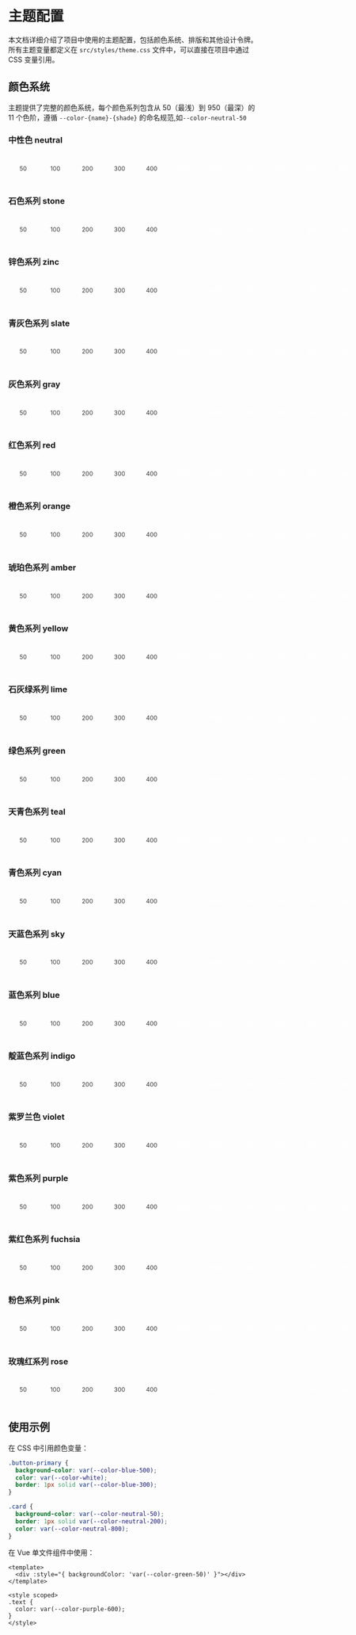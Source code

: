 # 主题配置

<style>
.color-swatch {
  min-width: 60px;
  aspect-ratio: 1 / 1;
  display: flex;
  align-items: center;
  justify-content: center;
  text-align: center;
  font-size: 12px;
  border-radius: 4px;
  cursor: pointer;
  transition: all 0.2s ease;
}


.color-swatch:hover {
  transform: scale(1.05);
}
.color-group {
  margin: 10px 0 0px;
  display: flex;
  gap:5px;
}

@media (max-width: 767px) {
  .color-group {
    flex-direction: column;
    gap: 3px;
    margin: 5px 0;
  }

  .color-swatch {
  min-width: 60px;
  aspect-ratio: 10/1;
  display: flex;
  align-items: center;
  justify-content: center;
  text-align: center;
  font-size: 12px;
  border-radius: 4px;
  cursor: pointer;
  transition: all 0.2s ease;
}
}
</style>

<script>
// 颜色复制功能 - 仅在浏览器环境执行
if (typeof window !== 'undefined') {
  function setupColorCopy() {
    document.querySelectorAll('.color-swatch').forEach(swatch => {
      swatch.addEventListener('click', function() {
        const color = this.style.backgroundColor;
        navigator.clipboard.writeText(color).then(() => {
          const originalText = this.textContent;
          this.textContent = '✓ 已复制';
          this.style.opacity = '0.8';
          setTimeout(() => {
            this.textContent = originalText;
            this.style.opacity = '1';
          }, 1500);
        });
      });
    });
  }
  // 页面加载完成后初始化
  if (document.readyState === 'loading') {
    document.addEventListener('DOMContentLoaded', setupColorCopy);
  } else {
    setupColorCopy();
  }
}
</script>

本文档详细介绍了项目中使用的主题配置，包括颜色系统、排版和其他设计令牌。所有主题变量都定义在 `src/styles/theme.css` 文件中，可以直接在项目中通过 CSS 变量引用。

## 颜色系统

主题提供了完整的颜色系统，每个颜色系列包含从 50（最浅）到 950（最深）的 11 个色阶，遵循 `--color-{name}-{shade}` 的命名规范,如`--color-neutral-50`

### 中性色 neutral

<div class="color-group">
  <div class="color-swatch" style="background-color: var(--color-neutral-50); color: #333;">50</div>
  <div class="color-swatch" style="background-color: var(--color-neutral-100); color: #333;">100</div>
  <div class="color-swatch" style="background-color: var(--color-neutral-200); color: #333;">200</div>
  <div class="color-swatch" style="background-color: var(--color-neutral-300); color: #333;">300</div>
  <div class="color-swatch" style="background-color: var(--color-neutral-400); color: #333;">400</div>
  <div class="color-swatch" style="background-color: var(--color-neutral-500); color: white;">500</div>
  <div class="color-swatch" style="background-color: var(--color-neutral-600); color: white;">600</div>
  <div class="color-swatch" style="background-color: var(--color-neutral-700); color: white;">700</div>
  <div class="color-swatch" style="background-color: var(--color-neutral-800); color: white;">800</div>
  <div class="color-swatch" style="background-color: var(--color-neutral-900); color: white;">900</div>
  <div class="color-swatch" style="background-color: var(--color-neutral-950); color: white;">950</div>
</div>

### 石色系列 stone

<div class="color-group">
  <div class="color-swatch" style="background-color: var(--color-stone-50); color: #333;">50</div>
  <div class="color-swatch" style="background-color: var(--color-stone-100); color: #333;">100</div>
  <div class="color-swatch" style="background-color: var(--color-stone-200); color: #333;">200</div>
  <div class="color-swatch" style="background-color: var(--color-stone-300); color: #333;">300</div>
  <div class="color-swatch" style="background-color: var(--color-stone-400); color: #333;">400</div>
  <div class="color-swatch" style="background-color: var(--color-stone-500); color: white;">500</div>
  <div class="color-swatch" style="background-color: var(--color-stone-600); color: white;">600</div>
  <div class="color-swatch" style="background-color: var(--color-stone-700); color: white;">700</div>
  <div class="color-swatch" style="background-color: var(--color-stone-800); color: white;">800</div>
  <div class="color-swatch" style="background-color: var(--color-stone-900); color: white;">900</div>
  <div class="color-swatch" style="background-color: var(--color-stone-950); color: white;">950</div>
</div>

### 锌色系列 zinc

<div class="color-group">
  <div class="color-swatch" style="background-color: var(--color-zinc-50); color: #333;">50</div>
  <div class="color-swatch" style="background-color: var(--color-zinc-100); color: #333;">100</div>
  <div class="color-swatch" style="background-color: var(--color-zinc-200); color: #333;">200</div>
  <div class="color-swatch" style="background-color: var(--color-zinc-300); color: #333;">300</div>
  <div class="color-swatch" style="background-color: var(--color-zinc-400); color: #333;">400</div>
  <div class="color-swatch" style="background-color: var(--color-zinc-500); color: white;">500</div>
  <div class="color-swatch" style="background-color: var(--color-zinc-600); color: white;">600</div>
  <div class="color-swatch" style="background-color: var(--color-zinc-700); color: white;">700</div>
  <div class="color-swatch" style="background-color: var(--color-zinc-800); color: white;">800</div>
  <div class="color-swatch" style="background-color: var(--color-zinc-900); color: white;">900</div>
  <div class="color-swatch" style="background-color: var(--color-zinc-950); color: white;">950</div>
</div>

### 青灰色系列 slate

<div class="color-group">
  <div class="color-swatch" style="background-color: var(--color-slate-50); color: #333;">50</div>
  <div class="color-swatch" style="background-color: var(--color-slate-100); color: #333;">100</div>
  <div class="color-swatch" style="background-color: var(--color-slate-200); color: #333;">200</div>
  <div class="color-swatch" style="background-color: var(--color-slate-300); color: #333;">300</div>
  <div class="color-swatch" style="background-color: var(--color-slate-400); color: #333;">400</div>
  <div class="color-swatch" style="background-color: var(--color-slate-500); color: white;">500</div>
  <div class="color-swatch" style="background-color: var(--color-slate-600); color: white;">600</div>
  <div class="color-swatch" style="background-color: var(--color-slate-700); color: white;">700</div>
  <div class="color-swatch" style="background-color: var(--color-slate-800); color: white;">800</div>
  <div class="color-swatch" style="background-color: var(--color-slate-900); color: white;">900</div>
  <div class="color-swatch" style="background-color: var(--color-slate-950); color: white;">950</div>
</div>

### 灰色系列 gray

<div class="color-group">
  <div class="color-swatch" style="background-color: var(--color-gray-50); color: #333;">50</div>
  <div class="color-swatch" style="background-color: var(--color-gray-100); color: #333;">100</div> 
  <div class="color-swatch" style="background-color: var(--color-gray-200); color: #333;">200</div>
  <div class="color-swatch" style="background-color: var(--color-gray-300); color: #333;">300</div>
  <div class="color-swatch" style="background-color: var(--color-gray-400); color: #333;">400</div>
  <div class="color-swatch" style="background-color: var(--color-gray-500); color: white;">500</div>
  <div class="color-swatch" style="background-color: var(--color-gray-600); color: white;">600</div>
  <div class="color-swatch" style="background-color: var(--color-gray-700); color: white;">700</div>
  <div class="color-swatch" style="background-color: var(--color-gray-800); color: white;">800</div>
  <div class="color-swatch" style="background-color: var(--color-gray-900); color: white;">900</div>
  <div class="color-swatch" style="background-color: var(--color-gray-950); color: white;">950</div>    
</div>

### 红色系列 red

<div class="color-group">
  <div class="color-swatch" style="background-color: var(--color-red-50); color: #333;">50</div>
  <div class="color-swatch" style="background-color: var(--color-red-100); color: #333;">100</div>
  <div class="color-swatch" style="background-color: var(--color-red-200); color: #333;">200</div>
  <div class="color-swatch" style="background-color: var(--color-red-300); color: #333;">300</div>
  <div class="color-swatch" style="background-color: var(--color-red-400); color: #333;">400</div>
  <div class="color-swatch" style="background-color: var(--color-red-500); color: white;">500</div>
  <div class="color-swatch" style="background-color: var(--color-red-600); color: white;">600</div>
  <div class="color-swatch" style="background-color: var(--color-red-700); color: white;">700</div>
  <div class="color-swatch" style="background-color: var(--color-red-800); color: white;">800</div>
  <div class="color-swatch" style="background-color: var(--color-red-900); color: white;">900</div>
  <div class="color-swatch" style="background-color: var(--color-red-950); color: white;">950</div>
</div>

### 橙色系列 orange

<div class="color-group">
  <div class="color-swatch" style="background-color: var(--color-orange-50); color: #333;">50</div>
  <div class="color-swatch" style="background-color: var(--color-orange-100); color: #333;">100</div>
  <div class="color-swatch" style="background-color: var(--color-orange-200); color: #333;">200</div>
  <div class="color-swatch" style="background-color: var(--color-orange-300); color: #333;">300</div>
  <div class="color-swatch" style="background-color: var(--color-orange-400); color: #333;">400</div>
  <div class="color-swatch" style="background-color: var(--color-orange-500); color: white;">500</div>
  <div class="color-swatch" style="background-color: var(--color-orange-600); color: white;">600</div>
  <div class="color-swatch" style="background-color: var(--color-orange-700); color: white;">700</div>
  <div class="color-swatch" style="background-color: var(--color-orange-800); color: white;">800</div>
  <div class="color-swatch" style="background-color: var(--color-orange-900); color: white;">900</div>
  <div class="color-swatch" style="background-color: var(--color-orange-950); color: white;">950</div>
</div>

### 琥珀色系列 amber

<div class="color-group">
  <div class="color-swatch" style="background-color: var(--color-amber-50); color: #333;">50</div>
  <div class="color-swatch" style="background-color: var(--color-amber-100); color: #333;">100</div>
  <div class="color-swatch" style="background-color: var(--color-amber-200); color: #333;">200</div>
  <div class="color-swatch" style="background-color: var(--color-amber-300); color: #333;">300</div>
  <div class="color-swatch" style="background-color: var(--color-amber-400); color: #333;">400</div>
  <div class="color-swatch" style="background-color: var(--color-amber-500); color: white;">500</div>
  <div class="color-swatch" style="background-color: var(--color-amber-600); color: white;">600</div>
  <div class="color-swatch" style="background-color: var(--color-amber-700); color: white;">700</div>
  <div class="color-swatch" style="background-color: var(--color-amber-800); color: white;">800</div>
  <div class="color-swatch" style="background-color: var(--color-amber-900); color: white;">900</div>
  <div class="color-swatch" style="background-color: var(--color-amber-950); color: white;">950</div>
</div>

### 黄色系列 yellow

<div class="color-group">
  <div class="color-swatch" style="background-color: var(--color-yellow-50); color: #333;">50</div>
  <div class="color-swatch" style="background-color: var(--color-yellow-100); color: #333;">100</div>
  <div class="color-swatch" style="background-color: var(--color-yellow-200); color: #333;">200</div>
  <div class="color-swatch" style="background-color: var(--color-yellow-300); color: #333;">300</div>
  <div class="color-swatch" style="background-color: var(--color-yellow-400); color: #333;">400</div>
  <div class="color-swatch" style="background-color: var(--color-yellow-500); color: white;">500</div>
  <div class="color-swatch" style="background-color: var(--color-yellow-600); color: white;">600</div>
  <div class="color-swatch" style="background-color: var(--color-yellow-700); color: white;">700</div>
  <div class="color-swatch" style="background-color: var(--color-yellow-800); color: white;">800</div>
  <div class="color-swatch" style="background-color: var(--color-yellow-900); color: white;">900</div>
  <div class="color-swatch" style="background-color: var(--color-yellow-950); color: white;">950</div>
</div>

### 石灰绿系列 lime

<div class="color-group">
  <div class="color-swatch" style="background-color: var(--color-lime-50); color: #333;">50</div>
  <div class="color-swatch" style="background-color: var(--color-lime-100); color: #333;">100</div>
  <div class="color-swatch" style="background-color: var(--color-lime-200); color: #333;">200</div>
  <div class="color-swatch" style="background-color: var(--color-lime-300); color: #333;">300</div>
  <div class="color-swatch" style="background-color: var(--color-lime-400); color: #333;">400</div>
  <div class="color-swatch" style="background-color: var(--color-lime-500);color: white;">500</div>
  <div class="color-swatch" style="background-color: var(--color-lime-600); color: white;">600</div>
  <div class="color-swatch" style="background-color: var(--color-lime-700); color: white;">700</div>
  <div class="color-swatch" style="background-color: var(--color-lime-800); color: white;">800</div>
  <div class="color-swatch" style="background-color: var(--color-lime-900); color: white;">900</div>
  <div class="color-swatch" style="background-color: var(--color-lime-950); color: white;">950</div>
</div>

### 绿色系列 green

<div class="color-group">
  <div class="color-swatch" style="background-color: var(--color-green-50); color: #333;">50</div>
  <div class="color-swatch" style="background-color: var(--color-green-100); color: #333;">100</div>
  <div class="color-swatch" style="background-color: var(--color-green-200); color: #333;">200</div>
  <div class="color-swatch" style="background-color: var(--color-green-300); color: #333;">300</div>
  <div class="color-swatch" style="background-color: var(--color-green-400); color: #333;">400</div>
  <div class="color-swatch" style="background-color: var(--color-green-500); color: white;">500</div>
  <div class="color-swatch" style="background-color: var(--color-green-600); color: white;">600</div>
  <div class="color-swatch" style="background-color: var(--color-green-700); color: white;">700</div>
  <div class="color-swatch" style="background-color: var(--color-green-800); color: white;">800</div>
  <div class="color-swatch" style="background-color: var(--color-green-900); color: white;">900</div>
  <div class="color-swatch" style="background-color: var(--color-green-950); color: white;">950</div>
</div>

### 天青色系列 teal

  <div class="color-group">
  <div class="color-swatch" style="background-color: var(--color-teal-50); color: #333;">50</div>
  <div class="color-swatch" style="background-color: var(--color-teal-100); color: #333;">100</div>
  <div class="color-swatch" style="background-color: var(--color-teal-200); color: #333;">200</div>
  <div class="color-swatch" style="background-color: var(--color-teal-300); color: #333;">300</div>
  <div class="color-swatch" style="background-color: var(--color-teal-400); color: #333;">400</div>
  <div class="color-swatch" style="background-color: var(--color-teal-500); color: white;">500</div>
  <div class="color-swatch" style="background-color: var(--color-teal-600); color: white;">600</div>
  <div class="color-swatch" style="background-color: var(--color-teal-700); color: white;">700</div>
  <div class="color-swatch" style="background-color: var(--color-teal-800); color: white;">800</div>
  <div class="color-swatch" style="background-color: var(--color-teal-900); color: white;">900</div>
  <div class="color-swatch" style="background-color: var(--color-teal-950); color: white;">950</div>
</div>

### 青色系列 cyan

<div class="color-group">
  <div class="color-swatch" style="background-color: var(--color-cyan-50); color: #333;">50</div>
  <div class="color-swatch" style="background-color: var(--color-cyan-100); color: #333;">100</div>
  <div class="color-swatch" style="background-color: var(--color-cyan-200); color: #333;">200</div>
  <div class="color-swatch" style="background-color: var(--color-cyan-300); color: #333;">300</div>
  <div class="color-swatch" style="background-color: var(--color-cyan-400); color: #333;">400</div>
  <div class="color-swatch" style="background-color: var(--color-cyan-500);  color: white;">500</div>
  <div class="color-swatch" style="background-color: var(--color-cyan-600); color: white;">600</div>
  <div class="color-swatch" style="background-color: var(--color-cyan-700); color: white;">700</div>
  <div class="color-swatch" style="background-color: var(--color-cyan-800); color: white;">800</div>
  <div class="color-swatch" style="background-color: var(--color-cyan-900); color: white;">900</div>
  <div class="color-swatch" style="background-color: var(--color-cyan-950); color: white;">950</div>
</div>

### 天蓝色系列 sky

<div class="color-group">
  <div class="color-swatch" style="background-color: var(--color-sky-50); color: #333;">50</div>
  <div class="color-swatch" style="background-color: var(--color-sky-100); color: #333;">100</div>
  <div class="color-swatch" style="background-color: var(--color-sky-200); color: #333;">200</div>
  <div class="color-swatch" style="background-color: var(--color-sky-300); color: #333;">300</div>
  <div class="color-swatch" style="background-color: var(--color-sky-400); color: #333;">400</div>
  <div class="color-swatch" style="background-color: var(--color-sky-500); color: white;">500</div>
  <div class="color-swatch" style="background-color: var(--color-sky-600); color: white;">600</div>
  <div class="color-swatch" style="background-color: var(--color-sky-700); color: white;">700</div>
  <div class="color-swatch" style="background-color: var(--color-sky-800); color: white;">800</div>
  <div class="color-swatch" style="background-color: var(--color-sky-900); color: white;">900</div>
  <div class="color-swatch" style="background-color: var(--color-sky-950); color: white;">950</div>
</div>

### 蓝色系列 blue

<div class="color-group">
  <div class="color-swatch" style="background-color: var(--color-blue-50); color: #333;">50</div>
  <div class="color-swatch" style="background-color: var(--color-blue-100); color: #333;">100</div>
  <div class="color-swatch" style="background-color: var(--color-blue-200); color: #333;">200</div>
  <div class="color-swatch" style="background-color: var(--color-blue-300); color: #333;">300</div>
  <div class="color-swatch" style="background-color: var(--color-blue-400); color: #333;">400</div> 
  <div class="color-swatch" style="background-color: var(--color-blue-500); color: white;">500</div>
  <div class="color-swatch" style="background-color: var(--color-blue-600); color: white;">600</div>
  <div class="color-swatch" style="background-color: var(--color-blue-700); color: white;">700</div>
  <div class="color-swatch" style="background-color: var(--color-blue-800); color: white;">800</div>
  <div class="color-swatch" style="background-color: var(--color-blue-900); color: white;">900</div>
  <div class="color-swatch" style="background-color: var(--color-blue-950); color: white;">950</div>
</div>

### 靛蓝色系列 indigo

<div class="color-group">
  <div class="color-swatch" style="background-color: var(--color-indigo-50); color: #333;">50</div>
  <div class="color-swatch" style="background-color: var(--color-indigo-100); color: #333;">100</div>
  <div class="color-swatch" style="background-color: var(--color-indigo-200); color: #333;">200</div>
  <div class="color-swatch" style="background-color: var(--color-indigo-300); color: #333;">300</div>
  <div class="color-swatch" style="background-color: var(--color-indigo-400); color: #333;">400</div>
  <div class="color-swatch" style="background-color: var(--color-indigo-500); color: white;">500</div>
  <div class="color-swatch" style="background-color: var(--color-indigo-600); color: white;">600</div>
  <div class="color-swatch" style="background-color: var(--color-indigo-700); color: white;">700</div>  
  <div class="color-swatch" style="background-color: var(--color-indigo-800); color: white;">800</div>
  <div class="color-swatch" style="background-color: var(--color-indigo-900); color: white;">900</div>
  <div class="color-swatch" style="background-color: var(--color-indigo-950); color: white;">950</div>
</div>

### 紫罗兰色 violet

<div class="color-group">
  <div class="color-swatch" style="background-color: var(--color-violet-50); color: #333;">50</div>
  <div class="color-swatch" style="background-color: var(--color-violet-100); color: #333;">100</div>
  <div class="color-swatch" style="background-color: var(--color-violet-200); color: #333;">200</div>
  <div class="color-swatch" style="background-color: var(--color-violet-300); color: #333;">300</div>
  <div class="color-swatch" style="background-color: var(--color-violet-400); color: #333;">400</div>
  <div class="color-swatch" style="background-color: var(--color-violet-500); color: white;">500</div>
  <div class="color-swatch" style="background-color: var(--color-violet-600); color: white;">600</div>
  <div class="color-swatch" style="background-color: var(--color-violet-700); color: white;">700</div>
  <div class="color-swatch" style="background-color: var(--color-violet-800); color: white;">800</div>
  <div class="color-swatch" style="background-color: var(--color-violet-900); color: white;">900</div>
  <div class="color-swatch" style="background-color: var(--color-violet-950); color: white;">950</div>
</div>

### 紫色系列 purple

<div class="color-group">
  <div class="color-swatch" style="background-color: var(--color-purple-50); color: #333;">50</div>
  <div class="color-swatch" style="background-color: var(--color-purple-100); color: #333;">100</div>
  <div class="color-swatch" style="background-color: var(--color-purple-200); color: #333;">200</div>
  <div class="color-swatch" style="background-color: var(--color-purple-300); color: #333;">300</div>
  <div class="color-swatch" style="background-color: var(--color-purple-400); color: #333;">400</div>
  <div class="color-swatch" style="background-color: var(--color-purple-500); color: white;">500</div>
  <div class="color-swatch" style="background-color: var(--color-purple-600); color: white;">600</div>
  <div class="color-swatch" style="background-color: var(--color-purple-700); color: white;">700</div>
  <div class="color-swatch" style="background-color: var(--color-purple-800); color: white;">800</div>
  <div class="color-swatch" style="background-color: var(--color-purple-900); color: white;">900</div>
  <div class="color-swatch" style="background-color: var(--color-purple-950); color: white;">950</div>
</div>

### 紫红色系列 fuchsia

<div class="color-group">
  <div class="color-swatch" style="background-color: var(--color-fuchsia-50); color: #333;">50</div>
  <div class="color-swatch" style="background-color: var(--color-fuchsia-100); color: #333;">100</div>
  <div class="color-swatch" style="background-color: var(--color-fuchsia-200); color: #333;">200</div>
  <div class="color-swatch" style="background-color: var(--color-fuchsia-300); color: #333;">300</div>
  <div class="color-swatch" style="background-color: var(--color-fuchsia-400); color: #333;">400</div>
  <div class="color-swatch" style="background-color: var(--color-fuchsia-500); color: white;">500</div>
  <div class="color-swatch" style="background-color: var(--color-fuchsia-600); color: white;">600</div>
  <div class="color-swatch" style="background-color: var(--color-fuchsia-700); color: white;">700</div>
  <div class="color-swatch" style="background-color: var(--color-fuchsia-800); color: white;">800</div>
  <div class="color-swatch" style="background-color: var(--color-fuchsia-900); color: white;">900</div>
  <div class="color-swatch" style="background-color: var(--color-fuchsia-950); color: white;">950</div>
</div>

### 粉色系列 pink

<div class="color-group">
  <div class="color-swatch" style="background-color: var(--color-pink-50); color: #333;">50</div>
  <div class="color-swatch" style="background-color: var(--color-pink-100); color: #333;">100</div>
  <div class="color-swatch" style="background-color: var(--color-pink-200); color: #333;">200</div>
  <div class="color-swatch" style="background-color: var(--color-pink-300); color: #333;">300</div>
  <div class="color-swatch" style="background-color: var(--color-pink-400); color: #333;">400</div>
  <div class="color-swatch" style="background-color: var(--color-pink-500); color: white;">500</div>
  <div class="color-swatch" style="background-color: var(--color-pink-600); color: white;">600</div>
  <div class="color-swatch" style="background-color: var(--color-pink-700); color: white;">700</div>
  <div class="color-swatch" style="background-color: var(--color-pink-800); color: white;">800</div>
  <div class="color-swatch" style="background-color: var(--color-pink-900); color: white;">900</div>
  <div class="color-swatch" style="background-color: var(--color-pink-950); color: white;">950</div>
</div>

### 玫瑰红系列 rose

<div class="color-group">
  <div class="color-swatch" style="background-color: var(--color-rose-50); color: #333;">50</div>
  <div class="color-swatch" style="background-color: var(--color-rose-100); color: #333;">100</div>
  <div class="color-swatch" style="background-color: var(--color-rose-200); color: #333;">200</div>
  <div class="color-swatch" style="background-color: var(--color-rose-300); color: #333;">300</div>
  <div class="color-swatch" style="background-color: var(--color-rose-400); color: #333;">400</div>
  <div class="color-swatch" style="background-color: var(--color-rose-500); color: white;">500</div>
  <div class="color-swatch" style="background-color: var(--color-rose-600); color: white;">600</div>
  <div class="color-swatch" style="background-color: var(--color-rose-700); color: white;">700</div>
  <div class="color-swatch" style="background-color: var(--color-rose-800); color: white;">800</div>
  <div class="color-swatch" style="background-color: var(--color-rose-900); color: white;">900</div>
  <div class="color-swatch" style="background-color: var(--color-rose-950); color: white;">950</div>
</div>

## 使用示例

在 CSS 中引用颜色变量：

```css
.button-primary {
  background-color: var(--color-blue-500);
  color: var(--color-white);
  border: 1px solid var(--color-blue-300);
}

.card {
  background-color: var(--color-neutral-50);
  border: 1px solid var(--color-neutral-200);
  color: var(--color-neutral-800);
}
```

在 Vue 单文件组件中使用：

```vue
<template>
  <div :style="{ backgroundColor: 'var(--color-green-50)' }"></div>
</template>

<style scoped>
.text {
  color: var(--color-purple-600);
}
</style>
```
